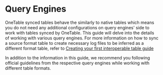 # Query Engines

OneTable synced tables behave the similarly to native tables which means you do not need any additional configurations
on query engines' side to work with tables synced by OneTable. This guide will delve into the details of working 
with various query engines.
For more information on how to sync a source format table to create necessary log files to be inferred as a
different format table, refer to [Creating your first interoperable table guide](/docs/how-to)

In addition to the information in this guide, we recommend you following official guidelines
from the respective query engines while working with different table formats.